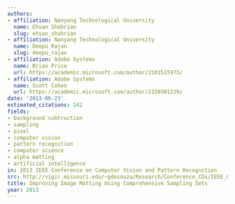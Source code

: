 ```yaml
---
authors:
- affiliation: Nanyang Technological University
  name: Ehsan Shahrian
  slug: ehsan_shahrian
- affiliation: Nanyang Technological University
  name: Deepu Rajan
  slug: deepu_rajan
- affiliation: Adobe Systems
  name: Brian Price
  url: https://academic.microsoft.com/author/2101515973/
- affiliation: Adobe Systems
  name: Scott Cohen
  url: https://academic.microsoft.com/author/2150301229/
date: '2013-06-23'
estimated_citations: 142
fields:
- background subtraction
- sampling
- pixel
- computer vision
- pattern recognition
- computer science
- alpha matting
- artificial intelligence
in: 2013 IEEE Conference on Computer Vision and Pattern Recognition
src: http://vigir.missouri.edu/~gdesouza/Research/Conference_CDs/IEEE_CVPR2013/data/Papers/4989a636.pdf
title: Improving Image Matting Using Comprehensive Sampling Sets
year: 2013
---
```

